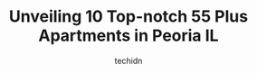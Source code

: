 ---
layout: ampstory
image: https://i0.wp.com/www.depkes.org/wp-content/uploads/2023/06/55-plus-apartments-0-in-peoria-il-1685866750.jpeg?resize=640,853
author: techidn
featured: false
description: Discover the impressive array of 55 Plus Apartments options in Peoria IL, where you can find 10 of the largest 55 Plus Apartments establishments in the area. From renowned classics to hidden
title: Unveiling 10 Top-notch 55 Plus Apartments in Peoria IL
cover:
   title: Unveiling 10 Top-notch 55 Plus Apartments in Peoria IL
   subtitle: Rickpate
   background: https://www.depkes.org/wp-content/uploads/2023/06/55-plus-apartments-0-in-peoria-il-1685866750.jpeg

pages: 
 - layout: thirds
   top: <h1>#1 Lutheran Hillside Village - Lutheran Senior Services</h1>
   bottom: "<p>This place is amazing! My great grandma lives here and I visit her every now and then.Every time I have come I have never seen or met anyone who is rude. Every single res</p>"
   background: https://www.depkes.org/wp-content/uploads/2023/06/55-plus-apartments-1-in-peoria-il-1685866750.jpeg
   backgroundblur: true
 - layout: thirds
   top: <h1>#2 Grand Regency of Peoria (former Courtyard Estates Supportive Living)</h1>
   bottom: "<p>At first, I was being called constantly 4-5 times a day trying to get my loved one in their facility. Now all of a sudden when the manager finds out an associate of hers </p>"
   background: https://www.depkes.org/wp-content/uploads/2023/06/55-plus-apartments-2-in-peoria-il-1685866751.jpeg
   cta:
      link: https://www.depkes.org/blog/unveiling-10-top-notch-55-plus-apartments-in-peoria-il/
      text: Unveiling 10 Top-notch 55 Plus Apartments in Peoria IL
 - layout: thirds
   top: <h1>#3 St. Sharbel Village II</h1>
   bottom: "<p>3001 W Lake Ave, Peoria, IL 61615, United States</p>"
   background: https://www.depkes.org/wp-content/uploads/2023/06/55-plus-apartments-3-in-peoria-il-1685866752.jpeg
   cta:
      link: https://www.depkes.org/blog/unveiling-10-top-notch-55-plus-apartments-in-peoria-il/
      text: Unveiling 10 Top-notch 55 Plus Apartments in Peoria IL
 - layout: thirds
   top: <h1>#4 Mel Hasty Retirement Center</h1>
   bottom: "<p>130 N Main St, East Peoria, IL 61611, United States</p>"
   background: https://images.unsplash.com/photo-1541356665065-22676f35dd40?ixlib=rb-4.0.3&ixid=MnwxMjA3fDB8MHxwaG90by1wYWdlfHx8fGVufDB8fHx8&auto=format&fit=crop&w=640&h=853&q=80
   cta:
      link: https://www.depkes.org/blog/unveiling-10-top-notch-55-plus-apartments-in-peoria-il/
      text: Unveiling 10 Top-notch 55 Plus Apartments in Peoria IL
 - layout: thirds
   top: <h1>#5 St. Sharbel Village Apartments</h1>
   bottom: "<p>2914 W Scenic Dr, Peoria, IL 61615, United States</p>"
   background: https://images.unsplash.com/photo-1533998839656-76f5e4b2bccb?ixlib=rb-4.0.3&ixid=MnwxMjA3fDB8MHxwaG90by1wYWdlfHx8fGVufDB8fHx8&auto=format&fit=crop&w=640&h=853&q=80
   cta:
      link: https://www.depkes.org/blog/unveiling-10-top-notch-55-plus-apartments-in-peoria-il/
      text: Unveiling 10 Top-notch 55 Plus Apartments in Peoria IL
 - layout: thirds
   top: <h1>#6 Glen Oak Towers</h1>
   bottom: "<p>926 Main St, Peoria, IL 61602, United States</p>"
   background: https://images.unsplash.com/photo-1462556791646-c201b8241a94?ixlib=rb-4.0.3&ixid=MnwxMjA3fDB8MHxwaG90by1wYWdlfHx8fGVufDB8fHx8&auto=format&fit=crop&w=640&h=853&q=80
   cta:
      link: https://www.depkes.org/blog/unveiling-10-top-notch-55-plus-apartments-in-peoria-il/
      text: Unveiling 10 Top-notch 55 Plus Apartments in Peoria IL
 - layout: thirds
   top: <h1>#7 Galena Park Terrace</h1>
   bottom: "<p>5533 N Galena Rd, Peoria Heights, IL 61616, United States</p>"
   background: https://images.unsplash.com/photo-1595364397663-fca4f075d796?ixlib=rb-4.0.3&ixid=MnwxMjA3fDB8MHxwaG90by1wYWdlfHx8fGVufDB8fHx8&auto=format&fit=crop&w=640&h=853&q=80
   cta:
      link: https://www.depkes.org/blog/unveiling-10-top-notch-55-plus-apartments-in-peoria-il/
      text: Unveiling 10 Top-notch 55 Plus Apartments in Peoria IL
 - layout: thirds
   middle: Continue reading...
   background: https://images.unsplash.com/photo-1615749413727-825b59a857b5?ixlib=rb-4.0.3&ixid=MnwxMjA3fDB8MHxwaG90by1wYWdlfHx8fGVufDB8fHx8&auto=format&fit=crop&w=640&h=853&q=80
   cta:
      link: https://www.depkes.org/blog/unveiling-10-top-notch-55-plus-apartments-in-peoria-il/
      text: Unveiling 10 Top-notch 55 Plus Apartments in Peoria IL
      
---
